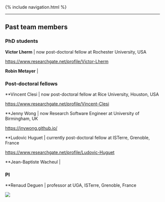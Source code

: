 {% include navigation.html %}

---

## Past team members

### PhD students

**Victor Lherm** \| now post-doctoral fellow at Rochester University, USA

https://www.researchgate.net/profile/Victor-Lherm

**Robin Metayer** \|

### Post-doctoral fellows

**Vincent Clesi \| now post-doctoral fellow at Rice University, Houston, USA

https://www.researchgate.net/profile/Vincent-Clesi

**Jenny Wong \| now Research Software Engineer at University of Birmingham, UK

https://jnywong.github.io/

**Ludovic Huguet \| currently post-doctoral fellow at ISTerre, Grenoble, France

https://www.researchgate.net/profile/Ludovic-Huguet

**Jean-Baptiste Wacheul \|

### PI
**Renaud Deguen \| professor at UGA, ISTerre, Grenoble, France



![](/docs/assets/images/bandeau_logos_2023.png)
